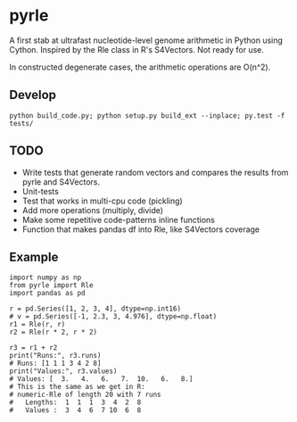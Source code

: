 # pyrle

A first stab at ultrafast nucleotide-level genome arithmetic in Python using Cython. Inspired by the Rle class in R's S4Vectors. Not ready for use.

In constructed degenerate cases, the arithmetic operations are O(n^2).

## Develop

```
python build_code.py; python setup.py build_ext --inplace; py.test -f tests/
```

## TODO

- Write tests that generate random vectors and compares the results from pyrle and S4Vectors.
- Unit-tests
- Test that works in multi-cpu code (pickling)
- Add more operations (multiply, divide)
- Make some repetitive code-patterns inline functions
- Function that makes pandas df into Rle, like S4Vectors coverage

## Example

```
import numpy as np
from pyrle import Rle
import pandas as pd

r = pd.Series([1, 2, 3, 4], dtype=np.int16)
# v = pd.Series([-1, 2.3, 3, 4.976], dtype=np.float)
r1 = Rle(r, r)
r2 = Rle(r * 2, r * 2)

r3 = r1 + r2
print("Runs:", r3.runs)
# Runs: [1 1 1 3 4 2 8]
print("Values:", r3.values)
# Values: [  3.   4.   6.   7.  10.   6.   8.]
# This is the same as we get in R:
# numeric-Rle of length 20 with 7 runs
#   Lengths:  1  1  1  3  4  2  8
#   Values :  3  4  6  7 10  6  8
```
